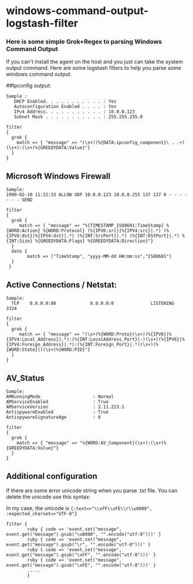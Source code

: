 # windows-command-output-logstash-filter

### Here is some simple Grok+Regex to parsing Windows Command Output
If you can't install the agent on the host and you just can take the system output command. Here are some logstash filters to help you parse some windows command output.

##Ipconfig output:
```
Sample : 
   DHCP Enabled. . . . . . . . . . . : Yes
   Autoconfiguration Enabled . . . . : Yes
   IPv4 Address. . . . . . . . . . . : 10.0.0.123
   Subnet Mask . . . . . . . . . . . : 255.255.255.0
 ```
 
```
filter
{
  grok {
    match => { "message" => "(\s+)(%{DATA:ipconfig_component}\ . .+)(\s+):(\s+)%{GREEDYDATA:Value}"}
  }
}
```

## Microsoft Windows Firewall
```
Sample:
1990-02-10 11:22:33 ALLOW UDP 10.0.0.123 10.0.0.255 137 137 0 - - - - - - - SEND
 ```

```
filter
{ 
  grok {
     match => { "message" => "%{TIMESTAMP_ISO8601:TimeStamp} %{WORD:Action} %{WORD:Protocol} (%{IPV6:src}|%{IPV4:src}|.*) (%{IPV6:dst}|%{IPV4:dst}|.*) (%{INT:SrcPort}|.*) (%{INT:DStPort}|.*) %{INT:Size} %{GREEDYDATA:Flags} %{GREEDYDATA:Direction}"}
  }
  date {
        match => ["TimeStamp", "yyyy-MM-dd HH:mm:ss","ISO8601"]
  }
 }
 ```
## Active Connections / Netstat:
```
Sample:
  TCP    0.0.0.0:80             0.0.0.0:0              LISTENING       3324
```

```
filter
{
  grok {
     match => { "message" => "(\s+)%{WORD:Proto}(\s+)(%{IPV6}|%{IPV4:Local_Address}|.*):(%{INT:LocalAddress_Port}|-)(\s+)(%{IPV6}|%{IPV4:Foreign_Address}|.*):(%{INT:Foreign_Port}|.*)(\s+)(%{WORD:State}|)(\s+)%{WORD:PID}"}
  }
}
```

## AV_Status
```
Sample:
AMRunningMode                    : Normal
AMServiceEnabled                 : True
AMServiceVersion                 : 2.11.223.1
AntispywareEnabled               : True
AntispywareSignatureAge          : 0

```

```
filter
{
  grok {
    match => { "message" => "%{WORD:AV_Component}(\s+):(\s+)%{GREEDYDATA:Value}"}
  }
}
```


## Additional configuration
If there are some error unicode string when you parse .txt file. You can delete the unicode use this syntax:

In my case, the unicode is `{:text=>"\\xFF\\xFE\\r\\u0000", :expected_charset=>"UTF-8"}`

```
filter {
        ruby { code => 'event.set("message", event.get("message").gsub("\u0000", "".encode("utf-8")))' }
        ruby { code => 'event.set("message", event.get("message").gsub("\r", "".encode("utf-8")))' }
        ruby { code => 'event.set("message", event.get("message").gsub("\xFF", "".encode("utf-8")))' }
        ruby { code => 'event.set("message", event.get("message").gsub("\xFE", "".encode("utf-8")))' }
        .....
        }
```
